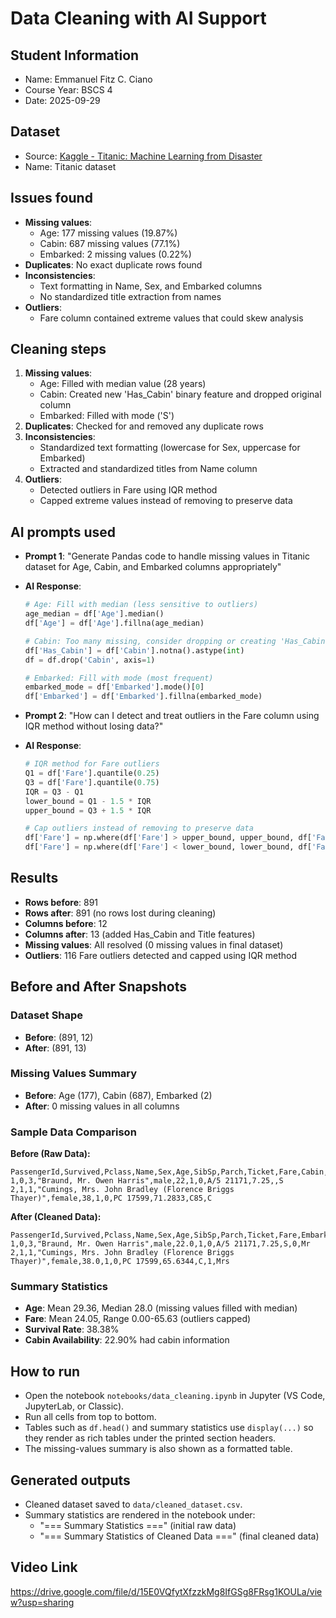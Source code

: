 # Data Cleaning with AI Support

## Student Information
- Name: Emmanuel Fitz C. Ciano
- Course Year: BSCS 4
- Date: 2025-09-29

## Dataset
- Source: [Kaggle - Titanic: Machine Learning from Disaster](https://www.kaggle.com/c/titanic/data)
- Name: Titanic dataset

## Issues found
- **Missing values**: 
  - Age: 177 missing values (19.87%)
  - Cabin: 687 missing values (77.1%)
  - Embarked: 2 missing values (0.22%)
- **Duplicates**: No exact duplicate rows found
- **Inconsistencies**: 
  - Text formatting in Name, Sex, and Embarked columns
  - No standardized title extraction from names
- **Outliers**: 
  - Fare column contained extreme values that could skew analysis

## Cleaning steps
1. **Missing values**: 
   - Age: Filled with median value (28 years)
   - Cabin: Created new 'Has_Cabin' binary feature and dropped original column
   - Embarked: Filled with mode ('S')
2. **Duplicates**: Checked for and removed any duplicate rows
3. **Inconsistencies**: 
   - Standardized text formatting (lowercase for Sex, uppercase for Embarked)
   - Extracted and standardized titles from Name column
4. **Outliers**: 
   - Detected outliers in Fare using IQR method
   - Capped extreme values instead of removing to preserve data

## AI prompts used
- **Prompt 1**: "Generate Pandas code to handle missing values in Titanic dataset for Age, Cabin, and Embarked columns appropriately"
- **AI Response**: 
  ```python
  # Age: Fill with median (less sensitive to outliers)
  age_median = df['Age'].median()
  df['Age'] = df['Age'].fillna(age_median)
  
  # Cabin: Too many missing, consider dropping or creating 'Has_Cabin' feature
  df['Has_Cabin'] = df['Cabin'].notna().astype(int)
  df = df.drop('Cabin', axis=1)
  
  # Embarked: Fill with mode (most frequent)
  embarked_mode = df['Embarked'].mode()[0]
  df['Embarked'] = df['Embarked'].fillna(embarked_mode)
  ```

- **Prompt 2**: "How can I detect and treat outliers in the Fare column using IQR method without losing data?"
- **AI Response**: 
  ```python
  # IQR method for Fare outliers
  Q1 = df['Fare'].quantile(0.25)
  Q3 = df['Fare'].quantile(0.75)
  IQR = Q3 - Q1
  lower_bound = Q1 - 1.5 * IQR
  upper_bound = Q3 + 1.5 * IQR
  
  # Cap outliers instead of removing to preserve data
  df['Fare'] = np.where(df['Fare'] > upper_bound, upper_bound, df['Fare'])
  df['Fare'] = np.where(df['Fare'] < lower_bound, lower_bound, df['Fare'])
  ```

## Results
- **Rows before**: 891
- **Rows after**: 891 (no rows lost during cleaning)
- **Columns before**: 12
- **Columns after**: 13 (added Has_Cabin and Title features)
- **Missing values**: All resolved (0 missing values in final dataset)
- **Outliers**: 116 Fare outliers detected and capped using IQR method

## Before and After Snapshots

### Dataset Shape
- **Before**: (891, 12)
- **After**: (891, 13)

### Missing Values Summary
- **Before**: Age (177), Cabin (687), Embarked (2)
- **After**: 0 missing values in all columns

### Sample Data Comparison
**Before (Raw Data):**
```
PassengerId,Survived,Pclass,Name,Sex,Age,SibSp,Parch,Ticket,Fare,Cabin,Embarked
1,0,3,"Braund, Mr. Owen Harris",male,22,1,0,A/5 21171,7.25,,S
2,1,1,"Cumings, Mrs. John Bradley (Florence Briggs Thayer)",female,38,1,0,PC 17599,71.2833,C85,C
```

**After (Cleaned Data):**
```
PassengerId,Survived,Pclass,Name,Sex,Age,SibSp,Parch,Ticket,Fare,Embarked,Has_Cabin,Title
1,0,3,"Braund, Mr. Owen Harris",male,22.0,1,0,A/5 21171,7.25,S,0,Mr
2,1,1,"Cumings, Mrs. John Bradley (Florence Briggs Thayer)",female,38.0,1,0,PC 17599,65.6344,C,1,Mrs
```

### Summary Statistics
- **Age**: Mean 29.36, Median 28.0 (missing values filled with median)
- **Fare**: Mean 24.05, Range 0.00-65.63 (outliers capped)
- **Survival Rate**: 38.38%
- **Cabin Availability**: 22.90% had cabin information

## How to run
- Open the notebook `notebooks/data_cleaning.ipynb` in Jupyter (VS Code, JupyterLab, or Classic).
- Run all cells from top to bottom.
- Tables such as `df.head()` and summary statistics use `display(...)` so they render as rich tables under the printed section headers.
- The missing-values summary is also shown as a formatted table.

## Generated outputs
- Cleaned dataset saved to `data/cleaned_dataset.csv`.
- Summary statistics are rendered in the notebook under:
  - "=== Summary Statistics ===" (initial raw data)
  - "=== Summary Statistics of Cleaned Data ===" (final cleaned data)

## Video Link
https://drive.google.com/file/d/15E0VQfytXfzzkMg8IfGSg8FRsg1KOULa/view?usp=sharing